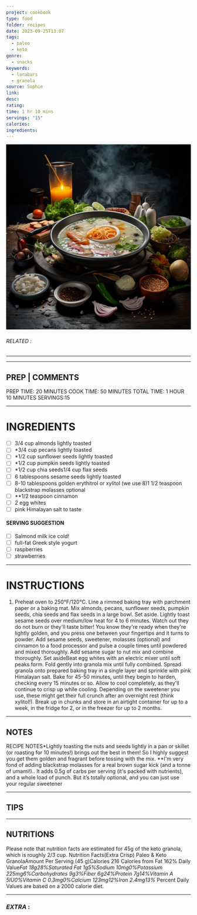 ```yaml
---
project: cookbook
type: food
folder: recipes
date: 2023-09-25T13:07
tags:
  - paleo
  - keto
genre:
  - snacks
keywords:
  - larabars
  - granola
source: Sophie
link: 
desc: 
rating: 
time: 1 hr 10 mins
servings: "15"
calories: 
ingredients:
---
```


![IMAGE](_default.png)

###### *RELATED* : 
---


---
## PREP | COMMENTS

PREP TIME: 20 MINUTES COOK TIME: 50 MINUTES
TOTAL TIME: 1 HOUR 10 MINUTES SERVINGS:15

---
# INGREDIENTS

- [ ] 3/4 cup almonds lightly toasted
- [ ] *3/4 cup pecans lightly toasted
- [ ] *1/2 cup sunflower seeds lightly toasted
- [ ] *1/2 cup pumpkin seeds lightly toasted
- [ ] *1/2 cup chia seeds1/4 cup flax seeds
- [ ] 6 tablespoons sesame seeds lightly toasted
- [ ] 8-10 tablespoons golden erythitrol or xylitol (we use 8)1 1/2 teaspoon blackstrap molasses optional
- [ ] **1/2 teaspoon cinnamon
- [ ] 2 egg whites
- [ ] pink Himalayan salt to taste

#### SERVING SUGGESTION

- [ ] Salmond milk ice cold!
- [ ] full-fat Greek style yogurt
- [ ] raspberries
- [ ] strawberries

---
# INSTRUCTIONS

1. Preheat oven to 250°F/120°C. Line a rimmed baking tray with parchment paper or a baking mat. Mix almonds, pecans, sunflower seeds, pumpkin seeds, chia seeds and flax seeds in a large bowl. Set aside. Lightly toast sesame seeds over medium/low heat for 4 to 6 minutes. Watch out they do not burn or they'll taste bitter! You know they're ready when they're lightly golden, and you press one between your fingertips and it turns to powder. Add sesame seeds, sweetener, molasses (optional) and cinnamon to a food processor and pulse a couple times until powdered and mixed thoroughly. Add sesame sugar to nut mix and combine thoroughly. Set asideBeat egg whites with an electric mixer until soft peaks form. Fold gently into granola mix until fully combined. Spread granola onto prepared baking tray in a single layer and sprinkle with pink Himalayan salt. Bake for 45-50 minutes, until they begin to harden, checking every 15 minutes or so. Allow to cool completely, as they'll continue to crisp up while cooling. Depending on the sweetener you use, these might get their full crunch after an overnight rest (think xylitol!). Break up in chunks and store in an airtight container for up to a week, in the fridge for 2, or in the freezer for up to 2 months.

---
## NOTES

RECIPE NOTES*Lightly toasting the nuts and seeds lightly in a pan or skillet (or roasting for 10 minutes!) brings out the best in them! So I highly suggest you get them golden and fragrant before tossing with the mix. **I'm very fond of adding blackstrap molasses for a real brown sugar kick (and a tonne of umami!).. It adds 0.5g of carbs per serving (it's packed with nutrients), and a whole load of punch. But it’s totally optional, and you can just use your regular sweetener

---
## TIPS



---
## NUTRITIONS

Please note that nutrition facts are estimated for 45g of the keto granola, which is roughly 2/3 cup. Nutrition Facts(Extra Crisp) Paleo & Keto GranolaAmount Per Serving (45 g)Calories 216 Calories from Fat 162% Daily Value*Fat 18g28%Saturated Fat 1g5%Sodium 10mg0%Potassium 225mg6%Carbohydrates 9g3%Fiber 6g24%Protein 7g14%Vitamin A 5IU0%Vitamin C 0.3mg0%Calcium 123mg12%Iron 2.4mg13%* Percent Daily Values are based on a 2000 calorie diet.

---
### *EXTRA* :



